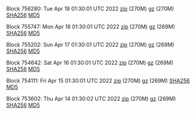 Block 756280: Tue Apr 19 01:30:01 UTC 2022 [zip](https://files.01coin.io/mainnet/2022-04-19/bootstrap.dat.zip) (270M) [gz](https://files.01coin.io/mainnet/2022-04-19/bootstrap.dat.tar.gz) (270M) [SHA256](https://files.01coin.io/mainnet/2022-04-19/sha256.txt) [MD5](https://files.01coin.io/mainnet/2022-04-19/md5.txt)

Block 755747: Mon Apr 18 01:30:01 UTC 2022 [zip](https://files.01coin.io/mainnet/2022-04-18/bootstrap.dat.zip) (270M) [gz](https://files.01coin.io/mainnet/2022-04-18/bootstrap.dat.tar.gz) (269M) [SHA256](https://files.01coin.io/mainnet/2022-04-18/sha256.txt) [MD5](https://files.01coin.io/mainnet/2022-04-18/md5.txt)

Block 755202: Sun Apr 17 01:30:01 UTC 2022 [zip](https://files.01coin.io/mainnet/2022-04-17/bootstrap.dat.zip) (270M) [gz](https://files.01coin.io/mainnet/2022-04-17/bootstrap.dat.tar.gz) (269M) [SHA256](https://files.01coin.io/mainnet/2022-04-17/sha256.txt) [MD5](https://files.01coin.io/mainnet/2022-04-17/md5.txt)

Block 754642: Sat Apr 16 01:30:01 UTC 2022 [zip](https://files.01coin.io/mainnet/2022-04-16/bootstrap.dat.zip) (270M) [gz](https://files.01coin.io/mainnet/2022-04-16/bootstrap.dat.tar.gz) (269M) [SHA256](https://files.01coin.io/mainnet/2022-04-16/sha256.txt) [MD5](https://files.01coin.io/mainnet/2022-04-16/md5.txt)

Block 754111: Fri Apr 15 01:30:01 UTC 2022 [zip](https://files.01coin.io/mainnet/2022-04-15/bootstrap.dat.zip) (270M) [gz](https://files.01coin.io/mainnet/2022-04-15/bootstrap.dat.tar.gz) (269M) [SHA256](https://files.01coin.io/mainnet/2022-04-15/sha256.txt) [MD5](https://files.01coin.io/mainnet/2022-04-15/md5.txt)

Block 753602: Thu Apr 14 01:30:02 UTC 2022 [zip](https://files.01coin.io/mainnet/2022-04-14/bootstrap.dat.zip) (270M) [gz](https://files.01coin.io/mainnet/2022-04-14/bootstrap.dat.tar.gz) (269M) [SHA256](https://files.01coin.io/mainnet/2022-04-14/sha256.txt) [MD5](https://files.01coin.io/mainnet/2022-04-14/md5.txt)
